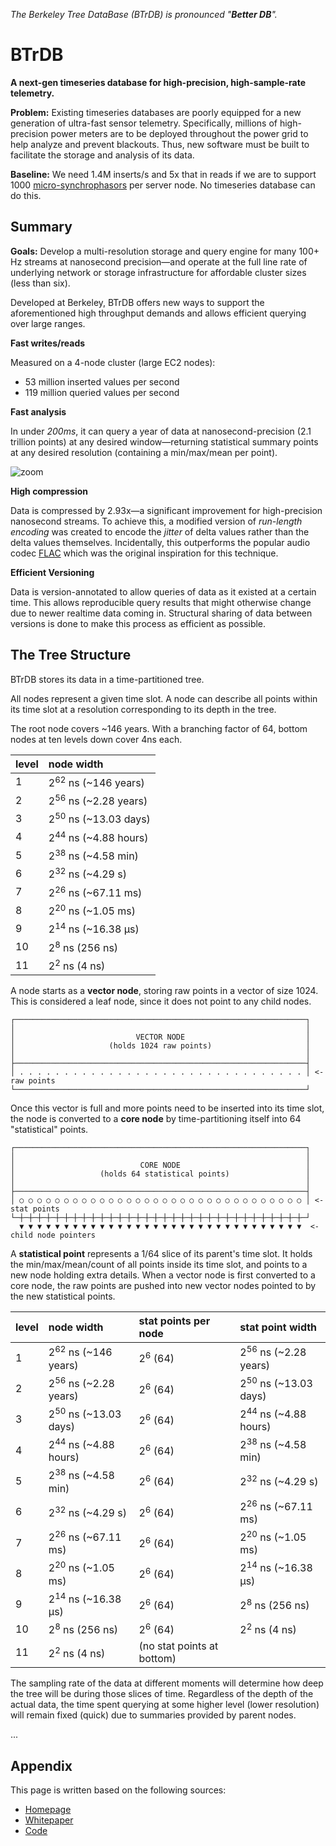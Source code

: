 _The Berkeley Tree DataBase (BTrDB) is pronounced "**Better DB**"._

# BTrDB

__A next-gen timeseries database for high-precision, high-sample-rate telemetry.__

__Problem:__ Existing timeseries databases are poorly equipped for a new
generation of ultra-fast sensor telemetry. Specifically, millions of
high-precision power meters are to be deployed throughout the power grid to help
analyze and prevent blackouts. Thus, new software must be built to facilitate
the storage and analysis of its data.

__Baseline:__ We need 1.4M inserts/s and 5x that in reads if we are to support
1000 [micro-synchrophasors] per server node.  No timeseries database can do
this.

[micro-synchrophasors]:https://arxiv.org/abs/1605.02813

## Summary

__Goals:__ Develop a multi-resolution storage and query engine for many 100+ Hz
streams at nanosecond precision—and operate at the full line rate of
underlying network or storage infrastructure for affordable cluster sizes (less
than six).

Developed at Berkeley, BTrDB offers new ways to support the aforementioned high
throughput demands and allows efficient querying over large ranges.

**Fast writes/reads**

Measured on a 4-node cluster (large EC2 nodes):

- 53 million inserted values per second
- 119 million queried values per second

**Fast analysis**

In under _200ms_, it can query a year of data at nanosecond-precision (2.1
trillion points) at any desired window—returning statistical summary points at any
desired resolution (containing a min/max/mean per point).

![zoom](https://user-images.githubusercontent.com/116838/34006003-6e753618-e0c2-11e7-91bc-65a1cda3cbe7.gif)

**High compression**

Data is compressed by 2.93x—a significant improvement for high-precision
nanosecond streams. To achieve this, a modified version of _run-length encoding_
was created to encode the _jitter_ of delta values rather than the delta values
themselves.  Incidentally, this  outperforms the popular audio codec [FLAC]
which was the original inspiration for this technique.

[FLAC]:https://xiph.org/flac/

**Efficient Versioning**

Data is version-annotated to allow queries of data as it existed at a certain
time.  This allows reproducible query results that might otherwise change due
to newer realtime data coming in.  Structural sharing of data between versions
is done to make this process as efficient as possible.

## The Tree Structure

BTrDB stores its data in a time-partitioned tree.

All nodes represent a given time slot. A node can describe all points within
its time slot at a resolution corresponding to its depth in the tree.

The root node covers ~146 years. With a branching factor of 64, bottom nodes at
ten levels down cover 4ns each.

| level | node width                       |
|:------|:---------------------------------|
| 1     | 2<sup>62</sup> ns  (~146 years)  |
| 2     | 2<sup>56</sup> ns  (~2.28 years) |
| 3     | 2<sup>50</sup> ns  (~13.03 days) |
| 4     | 2<sup>44</sup> ns  (~4.88 hours) |
| 5     | 2<sup>38</sup> ns  (~4.58 min)   |
| 6     | 2<sup>32</sup> ns  (~4.29 s)     |
| 7     | 2<sup>26</sup> ns  (~67.11 ms)   |
| 8     | 2<sup>20</sup> ns  (~1.05 ms)    |
| 9     | 2<sup>14</sup> ns  (~16.38 µs)   |
| 10    | 2<sup>8</sup> ns   (256 ns)      |
| 11    | 2<sup>2</sup> ns   (4 ns)        |

A node starts as a __vector node__, storing raw points in a vector of size 1024.
This is considered a leaf node, since it does not point to any child nodes.

```
┌─────────────────────────────────────────────────────────────────┐
│                                                                 │
│                           VECTOR NODE                           │
│                     (holds 1024 raw points)                     │
│                                                                 │
├─────────────────────────────────────────────────────────────────┤
│ . . . . . . . . . . . . . . . . . . . . . . . . . . . . . . . . │ <- raw points
└─────────────────────────────────────────────────────────────────┘
```

Once this vector is full and more points need to be inserted into its time slot,
the node is converted to a __core node__ by time-partitioning itself into 64
"statistical" points.

```
┌─────────────────────────────────────────────────────────────────┐
│                                                                 │
│                            CORE NODE                            │
│                   (holds 64 statistical points)                 │
│                                                                 │
├─────────────────────────────────────────────────────────────────┤
│ ○ ○ ○ ○ ○ ○ ○ ○ ○ ○ ○ ○ ○ ○ ○ ○ ○ ○ ○ ○ ○ ○ ○ ○ ○ ○ ○ ○ ○ ○ ○ ○ │ <- stat points
└─┼─┼─┼─┼─┼─┼─┼─┼─┼─┼─┼─┼─┼─┼─┼─┼─┼─┼─┼─┼─┼─┼─┼─┼─┼─┼─┼─┼─┼─┼─┼─┼─┘
  ▼ ▼ ▼ ▼ ▼ ▼ ▼ ▼ ▼ ▼ ▼ ▼ ▼ ▼ ▼ ▼ ▼ ▼ ▼ ▼ ▼ ▼ ▼ ▼ ▼ ▼ ▼ ▼ ▼ ▼ ▼ ▼  <- child node pointers
```

A __statistical point__ represents a 1/64 slice of its parent's time slot. It
holds the min/max/mean/count of all points inside its time slot, and points to a
new node holding extra details.  When a vector node is first converted to a core
node, the raw points are pushed into new vector nodes pointed to by the new
statistical points.

| level | node width                       | stat points per node | stat point width                 |
|:------|:---------------------------------|:---------------------|:---------------------------------|
| 1     | 2<sup>62</sup> ns  (~146 years)  | 2<sup>6</sup> (64)   | 2<sup>56</sup> ns  (~2.28 years) |
| 2     | 2<sup>56</sup> ns  (~2.28 years) | 2<sup>6</sup> (64)   | 2<sup>50</sup> ns  (~13.03 days) |
| 3     | 2<sup>50</sup> ns  (~13.03 days) | 2<sup>6</sup> (64)   | 2<sup>44</sup> ns  (~4.88 hours) |
| 4     | 2<sup>44</sup> ns  (~4.88 hours) | 2<sup>6</sup> (64)   | 2<sup>38</sup> ns  (~4.58 min)   |
| 5     | 2<sup>38</sup> ns  (~4.58 min)   | 2<sup>6</sup> (64)   | 2<sup>32</sup> ns  (~4.29 s)     |
| 6     | 2<sup>32</sup> ns  (~4.29 s)     | 2<sup>6</sup> (64)   | 2<sup>26</sup> ns  (~67.11 ms)   |
| 7     | 2<sup>26</sup> ns  (~67.11 ms)   | 2<sup>6</sup> (64)   | 2<sup>20</sup> ns  (~1.05 ms)    |
| 8     | 2<sup>20</sup> ns  (~1.05 ms)    | 2<sup>6</sup> (64)   | 2<sup>14</sup> ns  (~16.38 µs)   |
| 9     | 2<sup>14</sup> ns  (~16.38 µs)   | 2<sup>6</sup> (64)   | 2<sup>8</sup> ns   (256 ns)      |
| 10    | 2<sup>8</sup> ns   (256 ns)      | 2<sup>6</sup> (64)   | 2<sup>2</sup> ns   (4 ns)        |
| 11    | 2<sup>2</sup> ns   (4 ns)        | (no stat points at bottom) |  |

The sampling rate of the data at different moments will determine how deep the
tree will be during those slices of time. Regardless of the depth of the actual
data, the time spent querying at some higher level (lower resolution) will
remain fixed (quick) due to summaries provided by parent nodes.

...

## Appendix

This page is written based on the following sources:

- [Homepage](http://btrdb.io/)
- [Whitepaper](https://www.usenix.org/system/files/conference/fast16/fast16-papers-andersen.pdf)
- [Code](https://github.com/BTrDB/btrdb-server)
